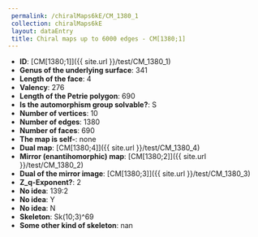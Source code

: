 ```yaml
--- 
 permalink: /chiralMaps6kE/CM_1380_1 
 collection: chiralMaps6kE
 layout: dataEntry
 title: Chiral maps up to 6000 edges - CM[1380;1]
---
```


- **ID**: [CM[1380;1]]({{ site.url }}/test/CM_1380_1)
- **Genus of the underlying surface**: 341
- **Length of the face**: 4
- **Valency**: 276
- **Length of the Petrie polygon**: 690
- **Is the automorphism group solvable?**: S
- **Number of vertices**: 10
- **Number of edges**: 1380
- **Number of faces**: 690
- **The map is self-**: none
- **Dual map**: [CM[1380;4]]({{ site.url }}/test/CM_1380_4)
- **Mirror (enantihomorphic) map**: [CM[1380;2]]({{ site.url }}/test/CM_1380_2)
- **Dual of the mirror image**: [CM[1380;3]]({{ site.url }}/test/CM_1380_3)
- **Z_q-Exponent?**: 2
- **No idea**:  139:2
- **No idea**: Y
- **No idea**: N
- **Skeleton**: Sk(10;3)^69
- **Some other kind of skeleton**: nan

